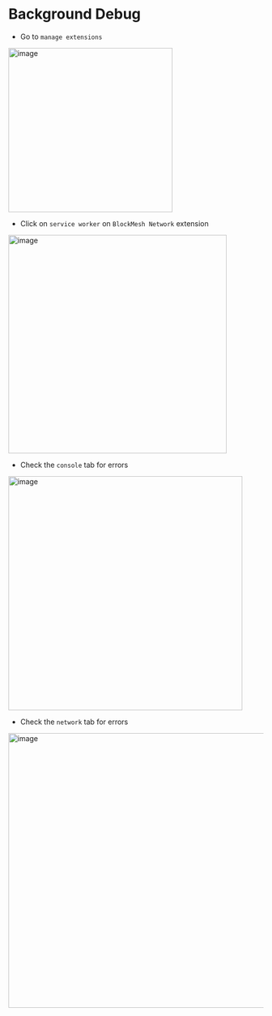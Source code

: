 # Background Debug

* Go to `manage extensions`

<img width="324" alt="image" src="https://github.com/user-attachments/assets/4fd46b94-07ff-4438-a086-4467824aa0c9">


* Click on `service worker` on `BlockMesh Network` extension

<img width="431" alt="image" src="https://github.com/user-attachments/assets/472d1173-c0fd-4458-bcd3-050997185cb9">


* Check the `console` tab for errors

<img width="462" alt="image" src="https://github.com/user-attachments/assets/dc971912-fa8c-4492-9429-7514af6c1bf3">

* Check the `network` tab for errors

<img width="542" alt="image" src="https://github.com/user-attachments/assets/98ac2908-ade0-4fb7-9c3c-f0bdc94ea0f8">

